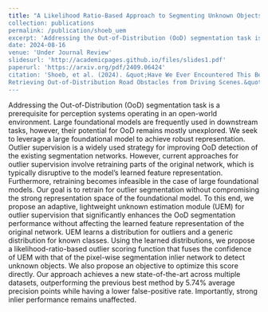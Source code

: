 ```yaml
---
title: "A Likelihood Ratio-Based Approach to Segmenting Unknown Objects
collection: publications
permalink: /publication/shoeb_uem
excerpt: 'Addressing the Out-of-Distribution (OoD) segmentation task is a prerequisite for perception systems operating in an open-world environment. Large foundational models are frequently used in downstream tasks, however, their potential for OoD remains mostly unexplored. We seek to leverage a large foundational model to achieve robust representation. Outlier supervision is a widely used strategy for improving OoD detection of the existing segmentation networks. However, current approaches for outlier supervision involve retraining parts of the original network, which is typically disruptive to the model’s learned feature representation. Furthermore, retraining becomes infeasible in the case of large foundational models. Our goal is to retrain for outlier segmentation without compromising the strong representation space of the foundational model. To this end, we propose an adaptive, lightweight unknown estimation module (UEM) for outlier supervision that significantly enhances the OoD segmentation performance without affecting the learned feature representation of the original network. UEM learns a distribution for outliers and a generic distribution for known classes. Using the learned distributions, we propose a likelihood-ratio-based outlier scoring function that fuses the confidence of UEM with that of the pixel-wise segmentation inlier network to detect unknown objects. We also propose an objective to optimize this score directly. Our approach achieves a new state-of-the-art across multiple datasets, outperforming the previous best method by 5.74% average precision points while having a lower false-positive rate. Importantly, strong inlier performance remains unaffected.'
date: 2024-08-16
venue: 'Under Journal Review'
slidesurl: 'http://academicpages.github.io/files/slides1.pdf'
paperurl: 'https://arxiv.org/pdf/2409.06424'
citation: 'Shoeb, et al. (2024). &quot;Have We Ever Encountered This Before?
Retrieving Out-of-Distribution Road Obstacles from Driving Scenes.&quot; <i>Proceedings of the IEEE/CVF Winter Conference on Applications of Computer Vision (WACV)</i>. 1(1).'
---
```


Addressing the Out-of-Distribution (OoD) segmentation task is a prerequisite for perception systems operating in an open-world environment. Large foundational models are frequently used in downstream tasks, however, their potential for OoD remains mostly unexplored. We seek to leverage a large foundational model to achieve robust representation. Outlier supervision is a widely used strategy for improving OoD detection of the existing segmentation networks. However, current approaches for outlier supervision involve retraining parts of the original network, which is typically disruptive to the model’s learned feature representation. Furthermore, retraining becomes infeasible in the case of large foundational models. Our goal is to retrain for outlier segmentation without compromising the strong representation space of the foundational model. To this end, we propose an adaptive, lightweight unknown estimation module (UEM) for outlier supervision that significantly enhances the OoD segmentation performance without affecting the learned feature representation of the original network. UEM learns a distribution for outliers and a generic distribution for known classes. Using the learned distributions, we propose a likelihood-ratio-based outlier scoring function that fuses the confidence of UEM with that of the pixel-wise segmentation inlier network to detect unknown objects. We also propose an objective to optimize this score directly. Our approach achieves a new state-of-the-art across multiple datasets, outperforming the previous best method by 5.74% average precision points while having a lower false-positive rate. Importantly, strong inlier performance remains unaffected.